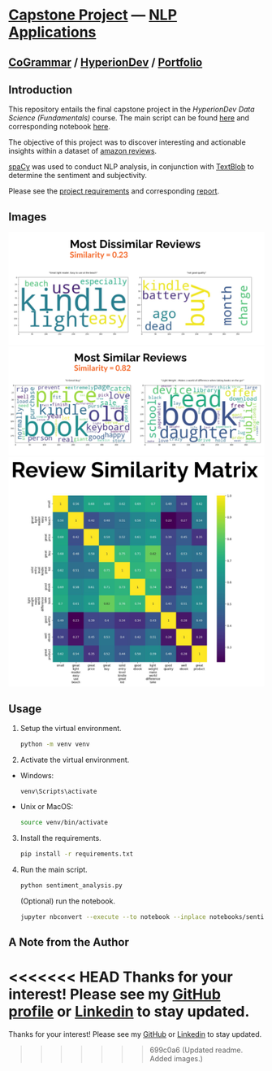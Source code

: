 # [Capstone Project](https://github.com/ianhaggerty/finalCapstone/tree/master) — [NLP Applications](https://medium.com/@mohamadhasan.sarvandani/top-applications-of-nlp-54834ca9c8ca)

## [CoGrammar](https://skills.cogrammar.com/) / [HyperionDev](https://www.hyperiondev.com/) / [Portfolio](https://www.hyperiondev.com/portfolio/IH23120012475/)

## Introduction

This repository entails the final capstone project in the _HyperionDev Data Science (Fundamentals)_ course. The main script can be found [here](https://github.com/ianhaggerty/finalCapstone/blob/master/sentiment_analysis.py) and corresponding
notebook [here](https://github.com/ianhaggerty/finalCapstone/blob/master/notebooks/sentiment_analysis.ipynb).

The objective of this project was to discover interesting and actionable insights within a dataset of [amazon reviews](https://www.kaggle.com/datasets/datafiniti/consumer-reviews-of-amazon-products).

[spaCy](https://spacy.io/usage) was used to conduct NLP analysis, in conjunction with
[TextBlob](https://textblob.readthedocs.io/en/dev/) to determine the sentiment and subjectivity.

Please see the [project requirements](https://github.com/ianhaggerty/finalCapstone/blob/master/reports/project_desc.pdf) and corresponding [report](https://github.com/ianhaggerty/finalCapstone/blob/master/reports/sentiment_analysis_report.pdf).

## Images

![Most dissimilar reviews.](images/dissimilar.png)
![Most similar reviews.](images/similar.png)
![Review similarity matrix.](images/matrix.png)

## Usage

1.  Setup the virtual environment.

    ```bash
    python -m venv venv
    ```

2.  Activate the virtual environment.

- Windows:

  ```shell
  venv\Scripts\activate
  ```

- Unix or MacOS:
  ```bash
  source venv/bin/activate
  ```

3. Install the requirements.

   ```bash
   pip install -r requirements.txt
   ```

4. Run the main script.
   ```bash
   python sentiment_analysis.py
   ```
   (Optional) run the notebook.
   ```bash
   jupyter nbconvert --execute --to notebook --inplace notebooks/sentiment_analysis.ipynb
   ```

## A Note from the Author

<<<<<<< HEAD
Thanks for your interest! Please see my [GitHub profile](https://github.com/ianhaggerty) or [Linkedin](https://www.linkedin.com/in/ihaggerty/) to stay updated.
=======
Thanks for your interest! Please see my [GitHub](https://github.com/ianhaggerty) or [Linkedin](https://www.linkedin.com/in/ihaggerty/) to stay updated.
>>>>>>> 699c0a6 (Updated readme. Added images.)
